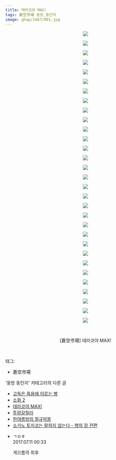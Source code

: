 ```yaml
---
title: 테라코야 MAX!
tags: 蒼空市場 동방_동인지
image: ghap/1467/001.jpg
---
```

<div class="article">
<p style="text-align: center; clear: none; float: none;"><img src="{{ site.nasurl }}/ghap/1467/001.jpg"/></p>
<p style="text-align: center; clear: none; float: none;"><img src="{{ site.nasurl }}/ghap/1467/002.jpg"/></p>
<p style="text-align: center; clear: none; float: none;"><img src="{{ site.nasurl }}/ghap/1467/003.jpg"/></p>
<p style="text-align: center; clear: none; float: none;"><img src="{{ site.nasurl }}/ghap/1467/004.jpg"/></p>
<p style="text-align: center; clear: none; float: none;"><img src="{{ site.nasurl }}/ghap/1467/005.jpg"/></p>
<p style="text-align: center; clear: none; float: none;"><img src="{{ site.nasurl }}/ghap/1467/006.jpg"/></p>
<p style="text-align: center; clear: none; float: none;"><img src="{{ site.nasurl }}/ghap/1467/007.jpg"/></p>
<p style="text-align: center; clear: none; float: none;"><img src="{{ site.nasurl }}/ghap/1467/008.jpg"/></p>
<p style="text-align: center; clear: none; float: none;"><img src="{{ site.nasurl }}/ghap/1467/009.jpg"/></p>
<p style="text-align: center; clear: none; float: none;"><img src="{{ site.nasurl }}/ghap/1467/010.jpg"/></p>
<p style="text-align: center; clear: none; float: none;"><img src="{{ site.nasurl }}/ghap/1467/011.jpg"/></p>
<p style="text-align: center; clear: none; float: none;"><img src="{{ site.nasurl }}/ghap/1467/012.jpg"/></p>
<p style="text-align: center; clear: none; float: none;"><img src="{{ site.nasurl }}/ghap/1467/013.jpg"/></p>
<p style="text-align: center; clear: none; float: none;"><img src="{{ site.nasurl }}/ghap/1467/014.jpg"/></p>
<p style="text-align: center; clear: none; float: none;"><img src="{{ site.nasurl }}/ghap/1467/015.jpg"/></p>
<p style="text-align: center; clear: none; float: none;"><img src="{{ site.nasurl }}/ghap/1467/016.jpg"/></p>
<p style="text-align: center; clear: none; float: none;"><img src="{{ site.nasurl }}/ghap/1467/017.jpg"/></p>
<p style="text-align: center; clear: none; float: none;"><img src="{{ site.nasurl }}/ghap/1467/018.jpg"/></p>
<p style="text-align: center; clear: none; float: none;"><img src="{{ site.nasurl }}/ghap/1467/019.jpg"/></p>
<p style="text-align: center; clear: none; float: none;"><img src="{{ site.nasurl }}/ghap/1467/020.jpg"/></p>
<p style="text-align: center; clear: none; float: none;"><img src="{{ site.nasurl }}/ghap/1467/021.jpg"/></p>
<p style="text-align: center; clear: none; float: none;"><img src="{{ site.nasurl }}/ghap/1467/022.jpg"/></p>
<p style="text-align: center; clear: none; float: none;"><img src="{{ site.nasurl }}/ghap/1467/023.jpg"/></p>
<p style="text-align: center; clear: none; float: none;"><img src="{{ site.nasurl }}/ghap/1467/024.jpg"/></p>
<p style="text-align: center; clear: none; float: none;"><img src="{{ site.nasurl }}/ghap/1467/025.jpg"/></p>
<p style="text-align: center; clear: none; float: none;"><img src="{{ site.nasurl }}/ghap/1467/026.jpg"/></p>
<p style="text-align: center; clear: none; float: none;"><img src="{{ site.nasurl }}/ghap/1467/027.jpg"/></p>
<p style="text-align: center; clear: none; float: none;"><img src="{{ site.nasurl }}/ghap/1467/028.jpg"/></p>
<p style="text-align: center; clear: none; float: none;"><img src="{{ site.nasurl }}/ghap/1467/029.jpg"/></p>
<p style="text-align: center; clear: none; float: none;"><img src="{{ site.nasurl }}/ghap/1467/030.jpg"/></p>
<p style="text-align: center; clear: none; float: none;"><img src="{{ site.nasurl }}/ghap/1467/031.jpg"/></p>
<p style="text-align: center; clear: none; float: none;"><br/></p>
<p style="text-align: center; clear: none; float: none;">[蒼空市場] 테라코야 MAX!</p>
<p><br/></p>
</div><div class="tagTrail">
<p>태그: </p>
<ul>
<li>蒼空市場</li>
</ul>
</div><div class="another">
<p>'동방 동인지' 카테고리의 다른 글</p>
<ul>
<li><a href="/2016-08-10-ghap_1469">고독은 죽음에 이르는 병</a></li>
<li><a href="/2016-08-10-ghap_1468">소화 2</a></li>
<li><a href="/2016-08-10-ghap_1467">테라코야 MAX!</a></li>
<li><a href="/2016-08-10-ghap_1466">투랑갈릴라</a></li>
<li><a href="/2016-08-10-ghap_1465">한여름밤의 절규악몽</a></li>
<li><a href="/2016-08-10-ghap_1464">소가노 토지코는 말하지 않는다 - 행의 장 전편</a></li>
</ul>
</div><div class="cb_module cb_fluid">
<div class="cb_wrt cb_profile">
<div class="comment">
<ul>
<li class="cb_thumb_off" id="comment15033341">
<div class="cb_comment_area">
<div class="cb_info_area">
<div class="cb_section">
<span class="cb_nick_name">ㄱㅁㅎ</span>
</div>
<div class="cb_section">
<span class="cb_date">2017.07.11 00:33 </span>
</div>
</div>
<div class="cb_dsc_comment">
<p class="cb_dsc">
											게으름의 최후
										</p>
</div>
</div></li>
</ul>
</div>
</div><!-- commentList close -->
</div>
